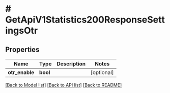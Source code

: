 # # GetApiV1Statistics200ResponseSettingsOtr

## Properties

Name | Type | Description | Notes
------------ | ------------- | ------------- | -------------
**otr_enable** | **bool** |  | [optional]

[[Back to Model list]](../../README.md#models) [[Back to API list]](../../README.md#endpoints) [[Back to README]](../../README.md)

